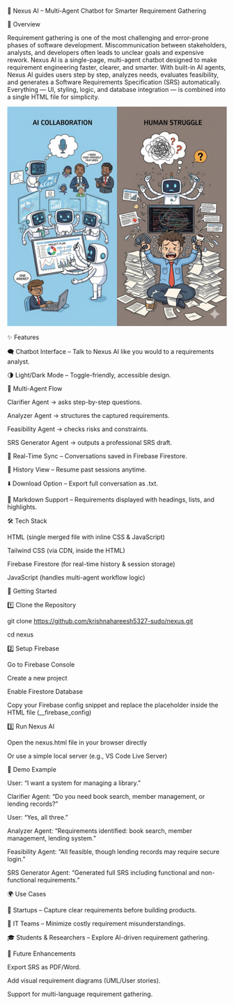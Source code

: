 🤖 Nexus AI – Multi-Agent Chatbot for Smarter Requirement Gathering

📌 Overview

Requirement gathering is one of the most challenging and error-prone phases of software development. Miscommunication between stakeholders, analysts, and developers often leads to unclear goals and expensive rework.
Nexus AI is a single-page, multi-agent chatbot designed to make requirement engineering faster, clearer, and smarter. With built-in AI agents, Nexus AI guides users step by step, analyzes needs, evaluates feasibility, and generates a Software Requirements Specification (SRS) automatically.
Everything — UI, styling, logic, and database integration — is combined into a single HTML file for simplicity.


![image alt](https://github.com/krishnahareesh5327-sudo/nexus/blob/dc869deeb85e2f590ccc0303d48d490d3f221088/image.jpg)

✨ Features

🗨️ Chatbot Interface – Talk to Nexus AI like you would to a requirements analyst.

🌗 Light/Dark Mode – Toggle-friendly, accessible design.


🤖 Multi-Agent Flow

Clarifier Agent → asks step-by-step questions.

Analyzer Agent → structures the captured requirements.

Feasibility Agent → checks risks and constraints.

SRS Generator Agent → outputs a professional SRS draft.

🔄 Real-Time Sync – Conversations saved in Firebase Firestore.

📂 History View – Resume past sessions anytime.

⬇️ Download Option – Export full conversation as .txt.

📝 Markdown Support – Requirements displayed with headings, lists, and highlights.


🛠️ Tech Stack

HTML (single merged file with inline CSS & JavaScript)

Tailwind CSS (via CDN, inside the HTML)

Firebase Firestore (for real-time history & session storage)

JavaScript (handles multi-agent workflow logic)

🚀 Getting Started

1️⃣ Clone the Repository

git clone https://github.com/krishnahareesh5327-sudo/nexus.git

cd nexus


2️⃣ Setup Firebase

Go to Firebase Console

Create a new project

Enable Firestore Database

Copy your Firebase config snippet and replace the placeholder inside the HTML file (__firebase_config)


3️⃣ Run Nexus AI

Open the nexus.html file in your browser directly

Or use a simple local server (e.g., VS Code Live Server)



🎥 Demo Example

User: “I want a system for managing a library.”

Clarifier Agent: “Do you need book search, member management, or lending records?”

User: “Yes, all three.”

Analyzer Agent: “Requirements identified: book search, member management, lending system.”

Feasibility Agent: “All feasible, though lending records may require secure login.”

SRS Generator Agent: “Generated full SRS including functional and non-functional requirements.”



🌍 Use Cases

📱 Startups – Capture clear requirements before building products.

🏢 IT Teams – Minimize costly requirement misunderstandings.

🎓 Students & Researchers – Explore AI-driven requirement gathering.


🔮 Future Enhancements

Export SRS as PDF/Word.

Add visual requirement diagrams (UML/User stories).

Support for multi-language requirement gathering.

